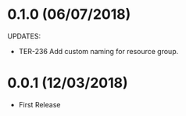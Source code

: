 # 0.1.0 (06/07/2018)

UPDATES:

  * TER-236 Add custom naming for resource group.

# 0.0.1 (12/03/2018)

  * First Release
